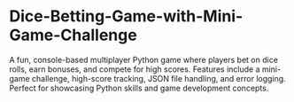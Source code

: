 # Dice-Betting-Game-with-Mini-Game-Challenge
A fun, console-based multiplayer Python game where players bet on dice rolls, earn bonuses, and compete for high scores. Features include a mini-game challenge, high-score tracking, JSON file handling, and error logging. Perfect for showcasing Python skills and game development concepts.
